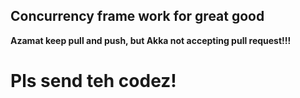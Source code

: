 ## Concurrency frame work for great good

**Azamat keep pull and push, but Akka not accepting pull request!!!**

# Pls send teh codez!
